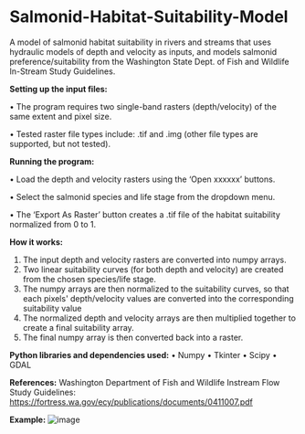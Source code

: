 # Salmonid-Habitat-Suitability-Model
A model of salmonid habitat suitability in rivers and streams that uses hydraulic models of depth and velocity as inputs, and models salmonid preference/suitability from the Washington State Dept. of Fish and Wildlife In-Stream Study Guidelines.

**Setting up the input files:**

  •	The program requires two single-band rasters (depth/velocity) of the same extent and pixel size.
  
  •	Tested raster file types include: .tif and .img (other file types are supported, but not tested).

**Running the program:**

  •	Load the depth and velocity rasters using the ‘Open xxxxxx’ buttons.
  
  •	Select the salmonid species and life stage from the dropdown menu.
     
  •	The ‘Export As Raster’ button creates a .tif file of the habitat suitability normalized from 0 to 1.
      
**How it works:**
  1.	The input depth and velocity rasters are converted into numpy arrays.
  2.	Two linear suitability curves (for both depth and velocity) are created from the chosen species/life stage.
  3.	The numpy arrays are then normalized to the suitability curves, so that each pixels' depth/velocity values are converted into the corresponding suitability value 
  4.	The normalized depth and velocity arrays are then multiplied together to create a final suitability array.
  5.	The final numpy array is then converted back into a raster.
  
**Python libraries and dependencies used:**
  •	Numpy
  •	Tkinter
  •	Scipy
  •	GDAL
  
**References:**
Washington Department of Fish and Wildlife Instream Flow Study Guidelines:
	https://fortress.wa.gov/ecy/publications/documents/0411007.pdf

**Example:**
![image](https://user-images.githubusercontent.com/60400139/147166605-64fb6e36-b34c-43fa-84ef-ad5efeb1c689.png)

